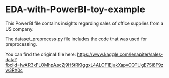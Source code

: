 # EDA-with-PowerBI-toy-example

This PowerBI file contains insights regarding sales of office supplies from a US company.

The dataset_preprocess.py file includes the code that was used for preprocessing. 

You can find the original file here: https://www.kaggle.com/lenapiter/sales-data?fbclid=IwAR3xFLOMhpAscZj9H5tRKIggxL4ALOF1EjakXapvCQTUgE7Si8F9zw3RX0c
